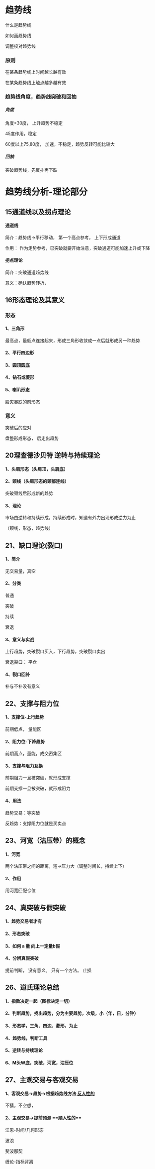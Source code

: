 # 趋势线

什么是趋势线

如何画趋势线

调整校对趋势线 

### 原则

在某条趋势线上时间越长越有效

在某条趋势线上触点越多越有效



### 趋势线角度，趋势线突破和回抽

##### 角度

角度<30度， 上升趋势不稳定

45度作用，稳定

60度以上75,80度， 加速，不稳定，趋势反转可能比较大

##### 回抽

突破趋势线，先反扑再下跌

# 趋势线分析-理论部分



## 15通道线以及拐点理论

#### 通道线

简介：趋势线->平行移动， 第一个高点参考， 上下形成通道

作用： 作为走势参考，已突破就要开始注意，突破通道可能加速上升或下降

#### 拐点理论

简介：突破通道趋势线

意义：确认趋势转折，



## 16形态理论及其意义

### 形态

#### 1、三角形

最高点，最低点连接起来，形成三角形收敛成一点后就形成另一种趋势

#### 2、平行四边形

#### 3、圆顶圆底

#### 4、钻石或菱形

#### 5、喇叭形态

股灾暴跌的前形态

### 意义

突破后的应对

盘整形成形态， 后走出趋势



## 20理查德沙贝特 逆转与持续理论

#### 1、头肩形态（头肩顶，头肩底）

#### 2、颈线（头肩形态的颈部连线）

突破颈线后形成新的趋势

#### 3、理论

市场由逆转和持续形成，持续形成时，知道有外力出现形成逆力为止

（颈线，形态，趋势线）

## 21、缺口理论(裂口)

#### 1、简介

无交易量，真空

#### 2、分类

普通

突破

持续

衰退

#### 3、意义与实战

上行趋势，突破裂口买入，下行趋势，突破裂口卖出

衰退裂口： 平仓

#### 4、裂口回补

补与不补没有意义

## 22、支撑与阻力位

#### 1、支撑位-上行趋势

前期低点， 量能区

#### 2、阻力位-下降趋势

前期高点，量能，成交密集区

#### 3、支撑与阻力互换

前期阻力一旦被突破，就形成支撑

前期支撑一旦被突破，就形成阻力

#### 4、用法

趋势交易：等突破

反趋势：支撑阻力位就是买卖点

## 23、河宽（沽压带）的概念

#### 1、河宽

两个沽压带之间的距离，短->压力大（调整时间长，持续上下）

#### 2、作用

用河宽匹配仓位

## 24、真突破与假突破

#### 1、趋势交易者才有

#### 2、形态突破

#### 3、如何 a 量  向上一定量b假

#### 4、分辨真假突破

提前判断， 没有意义。 只有一个方法。 止损

## 26、道氏理论总结

#### 1、指数决定一起（图标决定一切）

#### 2、判断趋势，找出趋势，分为主要趋势，次级，小（年，日，分钟）

#### 3、形态学，三角、四边、菱形，为止

#### 4、趋势线，判断工具

#### 5、逆转与持续理论

#### 6、M头W底，突破，河宽，沽压位

## 27、主观交易与客观交易

#### 1、客观交易->趋势->根据趋势线方法 <u>反人性的</u>

不猜，不空想，

#### 2、主观交易->提前预测 ==<u>顺人性的</u>==

江恩-时间/几何形态

波浪

斐波那契

缠论-指标背离

